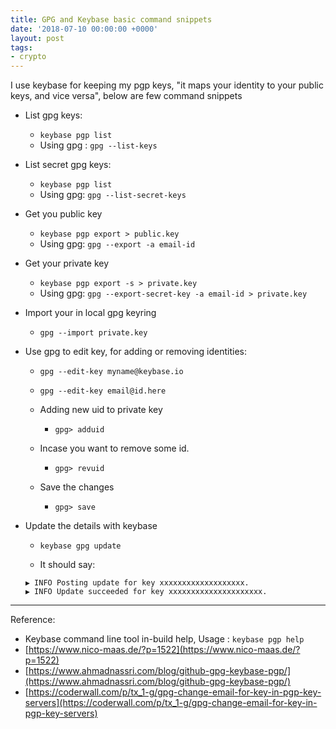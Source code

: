 ```yaml
---
title: GPG and Keybase basic command snippets
date: '2018-07-10 00:00:00 +0000'
layout: post
tags:
- crypto
---
```


I use keybase for keeping my pgp keys, "it maps your identity to your public keys, and vice versa", below are few command snippets

* List gpg keys:
  * `keybase pgp list`
  * Using gpg :  `gpg --list-keys`

* List secret gpg keys:
  * `keybase pgp list`
  * Using gpg: `gpg --list-secret-keys`

* Get you public key
  * `keybase pgp export > public.key`
  * Using gpg: `gpg --export -a email-id`

* Get your private key
  * `keybase pgp export -s > private.key`
  * Using gpg: `gpg --export-secret-key -a email-id > private.key`

* Import your in local gpg keyring
  * `gpg --import private.key`

* Use gpg to edit key, for adding or removing identities:
  * `gpg --edit-key myname@keybase.io` 
  * `gpg --edit-key email@id.here` 

  * Adding new uid to private key
    * `gpg> adduid`

  * Incase you want to remove some id.
    * `gpg> revuid`

  * Save the changes
    * `gpg> save`

* Update the details with keybase
  * `keybase gpg update`

  * It should say:
  ```
  ▶ INFO Posting update for key xxxxxxxxxxxxxxxxxxx.
  ▶ INFO Update succeeded for key xxxxxxxxxxxxxxxxxxxxx.
  ```  

---
Reference:

* Keybase command line tool in-build help, Usage : `keybase pgp help`
* [https://www.nico-maas.de/?p=1522](https://www.nico-maas.de/?p=1522)
* [https://www.ahmadnassri.com/blog/github-gpg-keybase-pgp/](https://www.ahmadnassri.com/blog/github-gpg-keybase-pgp/)
* [https://coderwall.com/p/tx_1-g/gpg-change-email-for-key-in-pgp-key-servers](https://coderwall.com/p/tx_1-g/gpg-change-email-for-key-in-pgp-key-servers)



